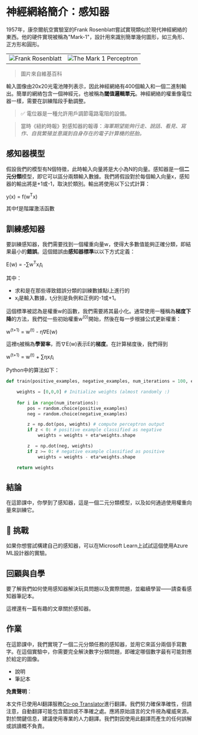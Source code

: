 <!--
CO_OP_TRANSLATOR_METADATA:
{
  "original_hash": "59021c5f419d3feda19075910a74280a",
  "translation_date": "2025-05-20T02:31:52+00:00",
  "source_file": "15-rag-and-vector-databases/data/perceptron.md",
  "language_code": "hk"
}
-->
# 神經網絡簡介：感知器

1957年，康奈爾航空實驗室的Frank Rosenblatt嘗試實現類似於現代神經網絡的東西。他的硬件實現被稱為"Mark-1"，設計用來識別簡單幾何圖形，如三角形、正方形和圓形。

|      |      |
|--------------|-----------|
|<img src='images/Rosenblatt-wikipedia.jpg' alt='Frank Rosenblatt'/> | <img src='images/Mark_I_perceptron_wikipedia.jpg' alt='The Mark 1 Perceptron' />|

> 圖片來自維基百科

輸入圖像由20x20光電池陣列表示，因此神經網絡有400個輸入和一個二進制輸出。簡單的網絡包含一個神經元，也被稱為**閾值邏輯單元**。神經網絡的權重像電位器一樣，需要在訓練階段手動調整。

> ✅ 電位器是一種允許用戶調節電路電阻的設備。

> 當時《紐約時報》對感知器的報導：*海軍期望能夠行走、說話、看見、寫作、自我繁殖並意識到自身存在的電子計算機的胚胎。*

## 感知器模型

假設我們的模型有N個特徵，此時輸入向量將是大小為N的向量。感知器是一個**二元分類**模型，即它可以區分兩類輸入數據。我們將假設對於每個輸入向量x，感知器的輸出將是+1或-1，取決於類別。輸出將使用以下公式計算：

y(x) = f(w<sup>T</sup>x)

其中f是階躍激活函數

## 訓練感知器

要訓練感知器，我們需要找到一個權重向量w，使得大多數值能夠正確分類，即結果最小的**錯誤**。這個錯誤由**感知器標準**以以下方式定義：

E(w) = -∑w<sup>T</sup>x<sub>i</sub>t<sub>i</sub>

其中：

* 求和是在那些導致錯誤分類的訓練數據點i上進行的
* x<sub>i</sub>是輸入數據，t<sub>i</sub>分別是負例和正例的-1或+1。

這個標準被認為是權重w的函數，我們需要將其最小化。通常使用一種稱為**梯度下降**的方法，我們從一些初始權重w<sup>(0)</sup>開始，然後在每一步根據公式更新權重：

w<sup>(t+1)</sup> = w<sup>(t)</sup> - η∇E(w)

這裡η被稱為**學習率**，而∇E(w)表示E的**梯度**。在計算梯度後，我們得到

w<sup>(t+1)</sup> = w<sup>(t)</sup> + ∑ηx<sub>i</sub>t<sub>i</sub>

Python中的算法如下：

```python
def train(positive_examples, negative_examples, num_iterations = 100, eta = 1):

    weights = [0,0,0] # Initialize weights (almost randomly :)
        
    for i in range(num_iterations):
        pos = random.choice(positive_examples)
        neg = random.choice(negative_examples)

        z = np.dot(pos, weights) # compute perceptron output
        if z < 0: # positive example classified as negative
            weights = weights + eta*weights.shape

        z  = np.dot(neg, weights)
        if z >= 0: # negative example classified as positive
            weights = weights - eta*weights.shape

    return weights
```

## 結論

在這節課中，你學到了感知器，這是一個二元分類模型，以及如何通過使用權重向量來訓練它。

## 🚀 挑戰

如果你想嘗試構建自己的感知器，可以在Microsoft Learn上試試這個使用Azure ML設計器的實驗。

## 回顧與自學

要了解我們如何使用感知器解決玩具問題以及實際問題，並繼續學習——請查看感知器筆記本。

這裡還有一篇有趣的文章關於感知器。

## 作業

在這節課中，我們實現了一個二元分類任務的感知器，並用它來區分兩個手寫數字。在這個實驗中，你需要完全解決數字分類問題，即確定哪個數字最有可能對應於給定的圖像。

* 說明
* 筆記本

**免責聲明**：

本文件已使用AI翻譯服務[Co-op Translator](https://github.com/Azure/co-op-translator)進行翻譯。我們努力確保準確性，但請注意，自動翻譯可能包含錯誤或不準確之處。應將原始語言的文件視為權威來源。對於關鍵信息，建議使用專業的人力翻譯。我們對因使用此翻譯而產生的任何誤解或誤讀概不負責。